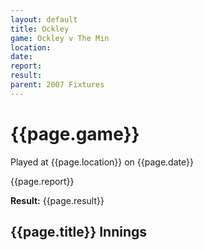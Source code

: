 ```yaml
---
layout: default
title: Ockley
game: Ockley v The Min
location: 
date: 
report: 
result: 
parent: 2007 Fixtures
---
```


# {{page.game}}

Played at {{page.location}} on {{page.date}}

{{page.report}}

**Result:** {{page.result}}

## {{page.title}} Innings

